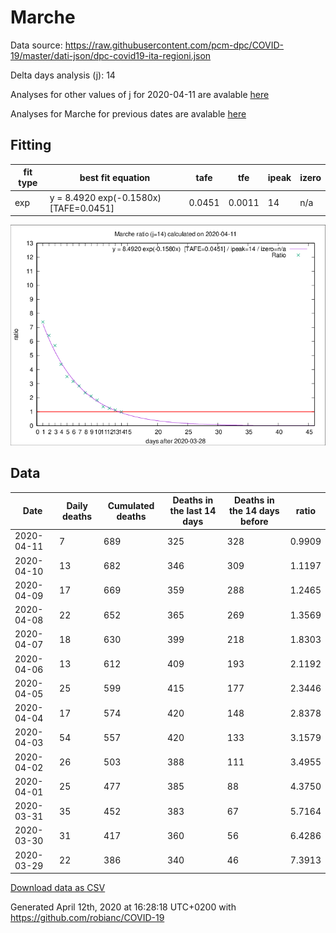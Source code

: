 # Marche

Data source: https://raw.githubusercontent.com/pcm-dpc/COVID-19/master/dati-json/dpc-covid19-ita-regioni.json

Delta days analysis (j): 14

Analyses for other values of j for 2020-04-11 are avalable [here](../README.md)

Analyses for Marche for previous dates are avalable [here](../../README.md)

## Fitting 
|fit type|best fit equation|tafe|tfe|ipeak|izero|
|-------|-----|--------|------|---|---|
|exp|y = 8.4920 exp(-0.1580x)  [TAFE=0.0451]|0.0451|0.0011|14|n/a|

![Plot](COVID-19_marche_j14_2020-04-11.png)

## Data
|Date|Daily deaths|Cumulated deaths|Deaths in the last 14 days|Deaths in the 14 days before|ratio|
|----|----------|-----------|-------|--------------------|-----|
|2020-04-11|7|689|325|328|0.9909|
|2020-04-10|13|682|346|309|1.1197|
|2020-04-09|17|669|359|288|1.2465|
|2020-04-08|22|652|365|269|1.3569|
|2020-04-07|18|630|399|218|1.8303|
|2020-04-06|13|612|409|193|2.1192|
|2020-04-05|25|599|415|177|2.3446|
|2020-04-04|17|574|420|148|2.8378|
|2020-04-03|54|557|420|133|3.1579|
|2020-04-02|26|503|388|111|3.4955|
|2020-04-01|25|477|385|88|4.3750|
|2020-03-31|35|452|383|67|5.7164|
|2020-03-30|31|417|360|56|6.4286|
|2020-03-29|22|386|340|46|7.3913|

[Download data as CSV](COVID-19_marche_j14_2020-04-11.csv)

Generated April 12th, 2020 at 16:28:18 UTC+0200 with https://github.com/robianc/COVID-19
